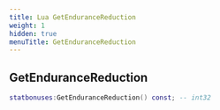 ```yaml
---
title: Lua GetEnduranceReduction
weight: 1
hidden: true
menuTitle: GetEnduranceReduction
---
```

## GetEnduranceReduction
```lua
statbonuses:GetEnduranceReduction() const; -- int32
```